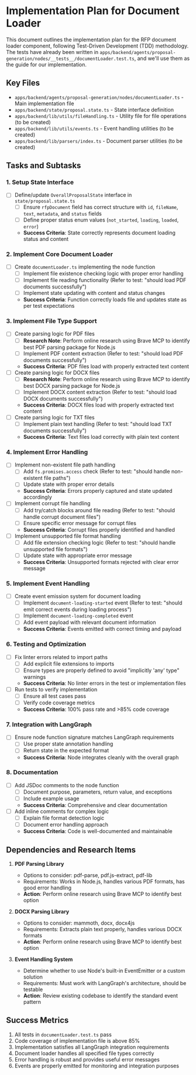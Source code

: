 # Implementation Plan for Document Loader

This document outlines the implementation plan for the RFP document loader component, following Test-Driven Development (TDD) methodology. The tests have already been written in `apps/backend/agents/proposal-generation/nodes/__tests__/documentLoader.test.ts`, and we'll use them as the guide for our implementation.

## Key Files

- `apps/backend/agents/proposal-generation/nodes/documentLoader.ts` - Main implementation file
- `apps/backend/state/proposal.state.ts` - State interface definition
- `apps/backend/lib/utils/fileHandling.ts` - Utility file for file operations (to be created)
- `apps/backend/lib/utils/events.ts` - Event handling utilities (to be created)
- `apps/backend/lib/parsers/index.ts` - Document parser utilities (to be created)

## Tasks and Subtasks

### 1. Setup State Interface

- [ ] Define/update `OverallProposalState` interface in `state/proposal.state.ts`
  - [ ] Ensure `rfpDocument` field has correct structure with `id`, `fileName`, `text`, `metadata`, and `status` fields
  - [ ] Define proper status enum values (`not_started`, `loading`, `loaded`, `error`)
  - **Success Criteria**: State correctly represents document loading status and content

### 2. Implement Core Document Loader

- [ ] Create `documentLoader.ts` implementing the node function
  - [ ] Implement file existence checking logic with proper error handling
  - [ ] Implement file reading functionality (Refer to test: "should load PDF documents successfully")
  - [ ] Implement state updating with content and status changes
  - **Success Criteria**: Function correctly loads file and updates state as per test expectations

### 3. Implement File Type Support

- [ ] Create parsing logic for PDF files
  - [ ] **Research Note**: Perform online research using Brave MCP to identify best PDF parsing package for Node.js
  - [ ] Implement PDF content extraction (Refer to test: "should load PDF documents successfully")
  - **Success Criteria**: PDF files load with properly extracted text content
- [ ] Create parsing logic for DOCX files
  - [ ] **Research Note**: Perform online research using Brave MCP to identify best DOCX parsing package for Node.js
  - [ ] Implement DOCX content extraction (Refer to test: "should load DOCX documents successfully")
  - **Success Criteria**: DOCX files load with properly extracted text content
- [ ] Create parsing logic for TXT files
  - [ ] Implement plain text handling (Refer to test: "should load TXT documents successfully")
  - **Success Criteria**: Text files load correctly with plain text content

### 4. Implement Error Handling

- [ ] Implement non-existent file path handling
  - [ ] Add `fs.promises.access` check (Refer to test: "should handle non-existent file paths")
  - [ ] Update state with proper error details
  - **Success Criteria**: Errors properly captured and state updated accordingly
- [ ] Implement corrupt file handling
  - [ ] Add try/catch blocks around file reading (Refer to test: "should handle corrupt document files")
  - [ ] Ensure specific error message for corrupt files
  - **Success Criteria**: Corrupt files properly identified and handled
- [ ] Implement unsupported file format handling
  - [ ] Add file extension checking logic (Refer to test: "should handle unsupported file formats")
  - [ ] Update state with appropriate error message
  - **Success Criteria**: Unsupported formats rejected with clear error message

### 5. Implement Event Handling

- [ ] Create event emission system for document loading
  - [ ] Implement `document-loading-started` event (Refer to test: "should emit correct events during loading process")
  - [ ] Implement `document-loading-completed` event
  - [ ] Add event payload with relevant document information
  - **Success Criteria**: Events emitted with correct timing and payload

### 6. Testing and Optimization

- [ ] Fix linter errors related to import paths
  - [ ] Add explicit file extensions to imports
  - [ ] Ensure types are properly defined to avoid "implicitly 'any' type" warnings
  - **Success Criteria**: No linter errors in the test or implementation files
- [ ] Run tests to verify implementation
  - [ ] Ensure all test cases pass
  - [ ] Verify code coverage metrics
  - **Success Criteria**: 100% pass rate and >85% code coverage

### 7. Integration with LangGraph

- [ ] Ensure node function signature matches LangGraph requirements
  - [ ] Use proper state annotation handling
  - [ ] Return state in the expected format
  - **Success Criteria**: Node integrates cleanly with the overall graph

### 8. Documentation

- [ ] Add JSDoc comments to the node function
  - [ ] Document purpose, parameters, return value, and exceptions
  - [ ] Include example usage
  - **Success Criteria**: Comprehensive and clear documentation
- [ ] Add inline comments for complex logic
  - [ ] Explain file format detection logic
  - [ ] Document error handling approach
  - **Success Criteria**: Code is well-documented and maintainable

## Dependencies and Research Items

1. **PDF Parsing Library**

   - Options to consider: pdf-parse, pdf.js-extract, pdf-lib
   - Requirements: Works in Node.js, handles various PDF formats, has good error handling
   - **Action**: Perform online research using Brave MCP to identify best option

2. **DOCX Parsing Library**

   - Options to consider: mammoth, docx, docx4js
   - Requirements: Extracts plain text properly, handles various DOCX formats
   - **Action**: Perform online research using Brave MCP to identify best option

3. **Event Handling System**
   - Determine whether to use Node's built-in EventEmitter or a custom solution
   - Requirements: Must work with LangGraph's architecture, should be testable
   - **Action**: Review existing codebase to identify the standard event pattern

## Success Metrics

1. All tests in `documentLoader.test.ts` pass
2. Code coverage of implementation file is above 85%
3. Implementation satisfies all LangGraph integration requirements
4. Document loader handles all specified file types correctly
5. Error handling is robust and provides useful error messages
6. Events are properly emitted for monitoring and integration purposes
